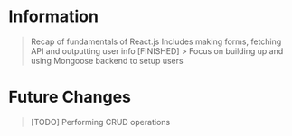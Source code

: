 # Information

> Recap of fundamentals of React.js
> Includes making forms, fetching API and outputting user info
> [FINISHED] > Focus on building up and using Mongoose backend to setup users

# Future Changes

> [TODO] Performing CRUD operations
